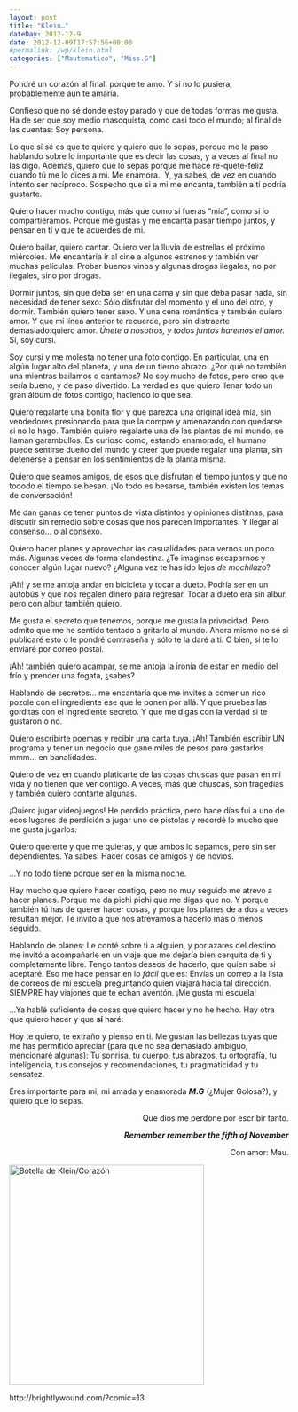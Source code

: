```yaml
---
layout: post
title: "Klein…"
dateDay: 2012-12-9
date: 2012-12-09T17:57:56+00:00
#permalink: /wp/klein.html
categories: ["Mautematico", "Miss.G"]
---
```


<p>Pondré un corazón al final, porque te amo. Y si no lo pusiera, probablemente aún te amaría.</p>
<p>Confieso que no sé donde estoy parado y que de todas formas me gusta. Ha de ser que soy medio masoquista, como casi todo el mundo; al final de las cuentas: Soy persona.</p>
<p>Lo que sí sé es que te quiero y quiero que lo sepas, porque me la paso hablando sobre lo importante que es decir las cosas, y a veces al final no las digo. Además, quiero que lo sepas porque me hace re-quete-feliz cuando tú me lo dices a mi. Me enamora.  Y, ya sabes, de vez en cuando intento ser recíproco. Sospecho que si a mi me encanta, también a tí podría gustarte.</p>
<p>Quiero hacer mucho contigo, más que como si fueras &#8220;mía&#8221;, como si lo compartiéramos. Porque me gustas y me encanta pasar tiempo juntos, y pensar en ti y que te acuerdes de mi.</p>
<p>Quiero bailar, quiero cantar. Quiero ver la lluvia de estrellas el próximo miércoles. Me encantaría ir al cine a algunos estrenos y también ver muchas películas. Probar buenos vinos y algunas drogas ilegales, no por ilegales, sino por drogas.</p>
<p>Dormir juntos, sin que deba ser en una cama y sin que deba pasar nada, sin necesidad de tener sexo: Sólo disfrutar del momento y el uno del otro, y dormir. También quiero tener sexo. Y una cena romántica y también quiero amor. Y que mi línea anterior te recuerde, pero sin distraerte demasiado:quiero amor. <em>Únete a nosotros, y todos juntos haremos el amor.</em> Sí, soy cursi.</p>
<p>Soy cursi y me molesta no tener una foto contigo. En particular, una en algún lugar alto del planeta, y una de un tierno abrazo. ¿Por qué no también una mientras bailamos o cantamos? No soy mucho de fotos, pero creo que sería bueno, y de paso divertido. La verdad es que quiero llenar todo un gran álbum de fotos contigo, haciendo lo que sea.</p>
<p>Quiero regalarte una bonita flor y que parezca una original idea mía, sin vendedores presionando para que la compre y amenazando con quedarse si no lo hago. También quiero regalarte una de las plantas de mi mundo, se llaman garambullos. Es curioso como, estando enamorado, el humano puede sentirse dueño del mundo y creer que puede regalar una planta, sin detenerse a pensar en los sentimientos de la planta misma.</p>
<p>Quiero que seamos amigos, de esos que disfrutan el tiempo juntos y que no tooodo el tiempo se besan. ¡No todo es besarse, también existen los temas de conversación!</p>
<p>Me dan ganas de tener puntos de vista distintos y opiniones distitnas, para discutir sin remedio sobre cosas que nos parecen importantes. Y llegar al consenso&#8230; o al consexo.</p>
<p>Quiero hacer planes y aprovechar las casualidades para vernos un poco más. Algunas veces de forma clandestina. ¿Te imaginas escaparnos y conocer algún lugar nuevo? ¿Alguna vez te has ido lejos <em>de mochilazo</em>?</p>
<p>¡Ah! y se me antoja andar en bicicleta y tocar a dueto. Podría ser en un autobús y que nos regalen dinero para regresar. Tocar a dueto era sin albur, pero con albur también quiero.</p>
<p>Me gusta el secreto que tenemos, porque me gusta la privacidad. Pero admito que me he sentido tentado a gritarlo al mundo. Ahora mismo no sé si publicaré esto o le pondré contraseña y sólo te la daré a ti. O bien, si te lo enviaré por correo postal.</p>
<p>¡Ah! también quiero acampar, se me antoja la ironía de estar en medio del frío y prender una fogata, ¿sabes?</p>
<p>Hablando de secretos&#8230; me encantaría que me invites a comer un rico pozole con el ingrediente ese que le ponen por allá. Y que pruebes las gorditas con el ingrediente secreto. Y que me digas con la verdad si te gustaron o no.</p>
<p>Quiero escribirte poemas y recibir una carta tuya. ¡Ah! También escribir UN programa y tener un negocio que gane miles de pesos para gastarlos mmm&#8230; en banalidades.</p>
<p>Quiero de vez en cuando platicarte de las cosas chuscas que pasan en mi vida y no tienen que ver contigo. A veces, más que chuscas, son tragedias y también quiero contarte algunas.</p>
<p>¡Quiero jugar videojuegos! He perdido práctica, pero hace días fui a uno de esos lugares de perdición a jugar uno de pistolas y recordé lo mucho que me gusta jugarlos.</p>
<p>Quiero quererte y que me quieras, y que ambos lo sepamos, pero sin ser dependientes. Ya sabes: Hacer cosas de amigos y de novios.</p>
<p>&#8230;Y no todo tiene porque ser en la misma noche.</p>
<p>Hay mucho que quiero hacer contigo, pero no muy seguido me atrevo a hacer planes. Porque me da pichi pichi que me digas que no. Y porque también tú has de querer hacer cosas, y porque los planes de a dos a veces resultan mejor. Te invito a que nos atrevamos a hacerlo más o menos seguido.</p>
<p>Hablando de planes: Le conté sobre ti a alguien, y por azares del destino me invitó a acompañarle en un viaje que me dejaría bien cerquita de ti y completamente libre. Tengo tantos deseos de hacerlo, que quien sabe si aceptaré. Eso me hace pensar en lo <em>fácil</em> que es: Envías un correo a la lista de correos de mi escuela preguntando quien viajará hacia tal dirección. SIEMPRE hay viajones que te echan aventón. ¡Me gusta mi escuela!</p>
<p>&#8230;Ya hablé suficiente de cosas que quiero hacer y no he hecho. Hay otra que quiero hacer y que <strong>sí</strong> haré:</p>
<p>Hoy te quiero, te extraño y pienso en ti. Me gustan las bellezas tuyas que me has permitido apreciar (para que no sea demasiado ambiguo, mencionaré algunas): Tu sonrisa, tu cuerpo, tus abrazos, tu ortografía, tu inteligencia, tus consejos y recomendaciones, tu pragmaticidad y tu sensatez.</p>
<p>Eres importante para mi, mi amada y enamorada <strong><em>M.G</em></strong> (¿Mujer Golosa?), y quiero que lo sepas.</p>
<p style="text-align: right;">Que dios me perdone por escribir tanto.</p>
<p style="text-align: right;"><strong><em>Remember remember the fifth of November</em></strong></p>
<p style="text-align: right;">Con amor: Mau.</p>
<div id="attachment_905" style="width: 361px" class="wp-caption aligncenter"><a href="http://blog.mautematico.com/wp-content/uploads/2012/12/013.png"><img class=" wp-image-905" title="klein love" src="http://blog.mautematico.com/wp-content/uploads/2012/12/013.png" alt="Botella de Klein/Corazón" width="351" height="397" /></a><p class="wp-caption-text">http://brightlywound.com/?comic=13</p></div>
